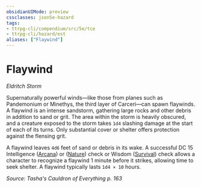 ```yaml
---
obsidianUIMode: preview
cssclasses: json5e-hazard
tags:
- ttrpg-cli/compendium/src/5e/tce
- ttrpg-cli/hazard/est
aliases: ["Flaywind"]
---
```

# Flaywind
*Eldritch Storm*  

Supernaturally powerful winds—like those from planes such as Pandemonium or Minethys, the third layer of Carceri—can spawn flaywinds. A flaywind is an intense sandstorm, gathering large rocks and other debris in addition to sand or grit. The area within the storm is heavily obscured, and a creature exposed to the storm takes `1d4` slashing damage at the start of each of its turns. Only substantial cover or shelter offers protection against the flensing grit.

A flaywind leaves `4d6` feet of sand or debris in its wake. A successful DC 15 Intelligence ([Arcana](3-Mechanics/CLI/rules/skills.md#Arcana)) or ([Nature](3-Mechanics/CLI/rules/skills.md#Nature)) check or Wisdom ([Survival](3-Mechanics/CLI/rules/skills.md#Survival)) check allows a character to recognize a flaywind 1 minute before it strikes, allowing time to seek shelter. A flaywind typically lasts `1d4 × 10` hours.

*Source: Tasha's Cauldron of Everything p. 163*